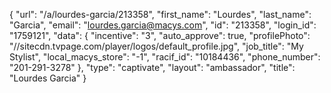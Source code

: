 {
    "url": "\/a\/lourdes-garcia\/213358",
    "first_name": "Lourdes",
    "last_name": "Garcia",
    "email": "lourdes.garcia@macys.com",
    "id": "213358",
    "login_id": "1759121",
    "data": {
        "incentive": "3",
        "auto_approve": true,
        "profilePhoto": "\/\/sitecdn.tvpage.com\/player\/logos\/default_profile.jpg",
        "job_title": "My Stylist",
        "local_macys_store": "-1",
        "racif_id": "10184436",
        "phone_number": "201-291-3278"
    },
    "type": "captivate",
    "layout": "ambassador",
    "title": "Lourdes Garcia"
}